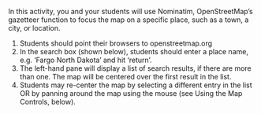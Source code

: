 In this activity, you and your students will use Nominatim, OpenStreetMap’s gazetteer function to focus
the map on a specific place, such as a town, a city, or location.
1. Students should point their browsers to openstreetmap.org
2. In the search box (shown below), students should enter a place name, e.g. ‘Fargo North Dakota’
and hit ‘return’.
3. The left-hand pane will display a list of search results, if there are more than one. The map will
be centered over the first result in the list.
4. Students may re-center the map by selecting a different entry in the list OR by panning around
the map using the mouse (see Using the Map Controls, below).
